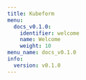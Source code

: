 ```yaml
---
title: Kubeform
menu:
  docs_v0.1.0:
    identifier: welcome
    name: Welcome
    weight: 10
menu_name: docs_v0.1.0
info:
  version: v0.1.0
---
```


